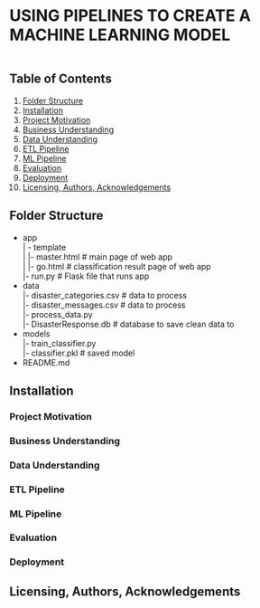 # USING PIPELINES TO CREATE A MACHINE LEARNING MODEL
![]()

## Table of Contents
1. [Folder Structure](#FolderStructure)
2. [Installation](#Installation)
3. [Project Motivation](#Project)
4. [Business Understanding](#BusinessUnderstanding)
5. [Data Understanding](#DataUnderstanding)
6. [ETL Pipeline](#ETLPipeline)
7. [ML Pipeline](#MLPipeline)
8. [Evaluation](#Evaluation)
9. [Deployment](#Deployment)
10. [Licensing, Authors, Acknowledgements](#License)

## <a name="FolderStructure"></a>Folder Structure
-   app  
    | - template  
    | |- master.html # main page of web app  
    | |- go.html # classification result page of web app  
    |- run.py # Flask file that runs app
-   data  
    |- disaster_categories.csv # data to process  
    |- disaster_messages.csv # data to process  
    |- process_data.py  
    |- DisasterResponse.db # database to save clean data to
-   models  
    |- train_classifier.py  
    |- classifier.pkl # saved model
-   README.md

## <a name="Installation"></a>Installation

### <a name="Project"></a>Project Motivation

### <a name="BusinessUnderstanding"></a>Business Understanding

### <a name="DataUnderstanding"></a>Data Understanding

### <a name="ETLPipeline"></a>ETL Pipeline

### <a name="MLPipeline"></a>ML Pipeline

### <a name="Evaluation"></a>Evaluation

### <a name="Deployment"></a>Deployment

## <a name="License"></a>Licensing, Authors, Acknowledgements

